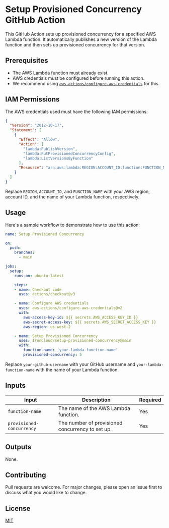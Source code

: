 # Setup Provisioned Concurrency GitHub Action

This GitHub Action sets up provisioned concurrency for a specified AWS Lambda function. It automatically publishes a new version of the Lambda function and then sets up provisioned concurrency for that version.

## Prerequisites

- The AWS Lambda function must already exist.
- AWS credentials must be configured before running this action. 
- We recommend using [`aws-actions/configure-aws-credentials`](https://github.com/aws-actions/configure-aws-credentials) for this.

## IAM Permissions

The AWS credentials used must have the following IAM permissions:

```json
{
  "Version": "2012-10-17",
  "Statement": [
    {
      "Effect": "Allow",
      "Action": [
        "lambda:PublishVersion",
        "lambda:PutProvisionedConcurrencyConfig",
        "lambda:ListVersionsByFunction"
      ],
      "Resource": "arn:aws:lambda:REGION:ACCOUNT_ID:function:FUNCTION_NAME"
    }
  ]
}
```

Replace `REGION`, `ACCOUNT_ID`, and `FUNCTION_NAME` with your AWS region, account ID, and the name of your Lambda function, respectively.

## Usage

Here's a sample workflow to demonstrate how to use this action:

```yaml
name: Setup Provisioned Concurrency

on:
  push:
    branches:
      - main

jobs:
  setup:
    runs-on: ubuntu-latest

    steps:
    - name: Checkout code
      uses: actions/checkout@v3

    - name: Configure AWS credentials
      uses: aws-actions/configure-aws-credentials@v2
      with:
        aws-access-key-id: ${{ secrets.AWS_ACCESS_KEY_ID }}
        aws-secret-access-key: ${{ secrets.AWS_SECRET_ACCESS_KEY }}
        aws-region: us-west-2

    - name: Setup Provisioned Concurrency
      uses: IronCloud/setup-provisioned-concurrency@main
      with:
        function-name: 'your-lambda-function-name'
        provisioned-concurrency: 5
```

Replace `your-github-username` with your GitHub username and `your-lambda-function-name` with the name of your Lambda function.

## Inputs

| Input                    | Description                                         | Required |
|--------------------------|-----------------------------------------------------|----------|
| `function-name`          | The name of the AWS Lambda function.                | Yes      |
| `provisioned-concurrency`| The number of provisioned concurrency to set up.    | Yes      |

## Outputs

None.

## Contributing

Pull requests are welcome. For major changes, please open an issue first to discuss what you would like to change.

## License

[MIT](LICENSE)
